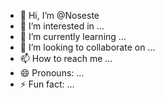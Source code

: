 - 👋 Hi, I’m @Noseste
- 👀 I’m interested in ...
- 🌱 I’m currently learning ...
- 💞️ I’m looking to collaborate on ...
- 📫 How to reach me ...
- 😄 Pronouns: ...
- ⚡ Fun fact: ...

<!---
Noseste/Noseste is a ✨ special ✨ repository because its `README.md` (this file) appears on your GitHub profile.
You can click the Preview link to take a look at your changes.
--->
